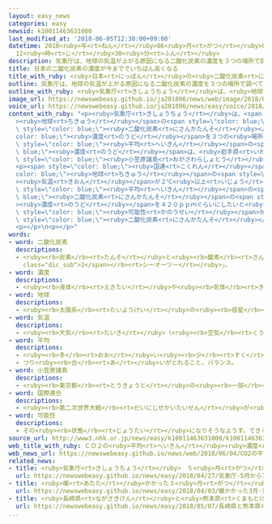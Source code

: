 ```yaml
---
layout: easy_news
categories: easy
newsid: k10011463631000
last_modified_at: '2018-06-05T12:30:00+09:00'
datetime: 2018<ruby>年<rt>ねん</rt></ruby>06<ruby>月<rt>がつ</rt></ruby>05<ruby>日<rt>にち</rt></ruby>
  12<ruby>時<rt>じ</rt></ruby>30<ruby>分<rt>ふん</rt></ruby>
description: 気象庁は、地球の気温が上がる原因になる二酸化炭素の濃度を３つの場所で調べています。
title: 日本の二酸化炭素の濃度が今まででいちばん高くなる
title_with_ruby: <ruby>日本<rt>にっぽん</rt></ruby>の<ruby>二酸化炭素<rt>にさんかたんそ</rt></ruby>の<ruby>濃度<rt>のうど</rt></ruby>が<ruby>今<rt>いま</rt></ruby>まででいちばん<ruby>高<rt>たか</rt></ruby>くなる
outline: 気象庁は、地球の気温が上がる原因になる二酸化炭素の濃度を３つの場所で調べています。
outline_with_ruby: <ruby>気象庁<rt>きしょうちょう</rt></ruby>は、<ruby>地球<rt>ちきゅう</rt></ruby>の<ruby>気温<rt>きおん</rt></ruby>が<ruby>上<rt>あ</rt></ruby>がる<ruby>原因<rt>げんいん</rt></ruby>になる<ruby>二酸化炭素<rt>にさんかたんそ</rt></ruby>の<ruby>濃度<rt>のうど</rt></ruby>を３つの<ruby>場所<rt>ばしょ</rt></ruby>で<ruby>調<rt>しら</rt></ruby>べています。
image_url: https://newswebeasy.github.io/ja201806/news/web/image/2018/06/04/K10011463631_1806040052_1806040417_01_02.jpg
voice_url: https://newswebeasy.github.io/ja201806/news/easy/voice/2018/06/05/k10011463631000.mp4
content_with_ruby: "<p><ruby>気象庁<rt>きしょうちょう</rt></ruby>は、<span style=\"color: blue;\"\
  ><ruby>地球<rt>ちきゅう</rt></ruby></span>の<span style=\"color: blue;\"><ruby>気温<rt>きおん</rt></ruby></span>が<ruby>上<rt>あ</rt></ruby>がる<ruby>原因<rt>げんいん</rt></ruby>になる<span\
  \ style=\"color: blue;\"><ruby>二酸化炭素<rt>にさんかたんそ</rt></ruby></span>の<span style=\"\
  color: blue;\"><ruby>濃度<rt>のうど</rt></ruby></span>を３つの<ruby>場所<rt>ばしょ</rt></ruby>で<ruby>調<rt>しら</rt></ruby>べています。<ruby>去年<rt>きょねん</rt></ruby>の<span\
  \ style=\"color: blue;\"><ruby>平均<rt>へいきん</rt></ruby></span>の<span style=\"color:\
  \ blue;\"><ruby>濃度<rt>のうど</rt></ruby></span>は、<ruby>岩手県<rt>いわてけん</rt></ruby><ruby>大船渡市<rt>おおふなとし</rt></ruby>で４０９．２ｐｐｍ、<ruby>沖縄県<rt>おきなわけん</rt></ruby>の<ruby>与那国島<rt>よなぐにじま</rt></ruby>で４０９．５ｐｐｍ、<span\
  \ style=\"color: blue;\"><ruby>小笠原諸島<rt>おがさわらしょとう</rt></ruby></span>の<ruby>南鳥島<rt>みなみとりしま</rt></ruby>で４０７．７ｐｐｍでした。<ruby>全部<rt>ぜんぶ</rt></ruby>の<ruby>場所<rt>ばしょ</rt></ruby>で<ruby>今<rt>いま</rt></ruby>まででいちばん<ruby>高<rt>たか</rt></ruby>くなりました。</p>\n\
  <p><span style=\"color: blue;\"><ruby>国連<rt>こくれん</rt></ruby></span>は、<span style=\"\
  color: blue;\"><ruby>地球<rt>ちきゅう</rt></ruby></span>の<span style=\"color: blue;\"\
  ><ruby>気温<rt>きおん</rt></ruby></span>が２℃<ruby>以上<rt>いじょう</rt></ruby><ruby>上<rt>あ</rt></ruby>がらないように、<ruby>世界<rt>せかい</rt></ruby>の<span\
  \ style=\"color: blue;\"><ruby>平均<rt>へいきん</rt></ruby></span>の<span style=\"color:\
  \ blue;\"><ruby>二酸化炭素<rt>にさんかたんそ</rt></ruby></span>の<span style=\"color: blue;\"\
  ><ruby>濃度<rt>のうど</rt></ruby></span>を４２０ｐｐｍぐらいにしたいと<ruby>言<rt>い</rt></ruby>っています。しかし、<ruby>日本<rt>にっぽん</rt></ruby>の３つの<ruby>場所<rt>ばしょ</rt></ruby>では<ruby>毎年<rt>まいとし</rt></ruby>２ｐｐｍぐらいずつ<ruby>増<rt>ふ</rt></ruby>えていて、あと１０<ruby>年<rt>ねん</rt></ruby>ぐらいで４２０ｐｐｍ<ruby>以上<rt>いじょう</rt></ruby>になる<span\
  \ style=\"color: blue;\"><ruby>可能性<rt>かのうせい</rt></ruby></span>があります。</p>\n<p><ruby>気象庁<rt>きしょうちょう</rt></ruby>は「もっと<span\
  \ style=\"color: blue;\"><ruby>二酸化炭素<rt>にさんかたんそ</rt></ruby></span>を<ruby>出<rt>だ</rt></ruby>さないようにしなければなりません」と<ruby>話<rt>はな</rt></ruby>しています。</p>\n\
  <p></p>\n<p></p>"
words:
- word: 二酸化炭素
  descriptions:
  - <ruby><rb>炭素</rb><rt>たんそ</rt></ruby>と<ruby><rb>酸素</rb><rt>さんそ</rt></ruby>の<ruby><rb>化合物</rb><rt>かごうぶつ</rt></ruby>で、<ruby><rb>色</rb><rt>いろ</rt></ruby>もにおいもない<ruby><rb>気体</rb><rt>きたい</rt></ruby>。<ruby><rb>炭火</rb><rt>すみび</rt></ruby>の<ruby><rb>燃</rb><rt>も</rt></ruby>えるときなどに<ruby><rb>発生</rb><rt>はっせい</rt></ruby>し、<ruby><rb>人</rb><rt>ひと</rt></ruby>のはく<ruby><rb>息</rb><rt>いき</rt></ruby>の<ruby><rb>中</rb><rt>なか</rt></ruby>にもふくまれている。ドライアイス・ソーダ<ruby><rb>水</rb><rt>すい</rt></ruby>などに<ruby><rb>使</rb><rt>つか</rt></ruby>われる。<ruby><rb>炭酸</rb><rt>たんさん</rt></ruby>ガス。<ruby><rb>記号</rb><rt>きごう</rt></ruby>は「<ruby><rb>CO<span
    class="dic_sub">2</span></rb><rt>シーオーツー</rt></ruby>」。
- word: 濃度
  descriptions:
  - <ruby><rb>液体</rb><rt>えきたい</rt></ruby>や<ruby><rb>気体</rb><rt>きたい</rt></ruby>のこい、うすいの<ruby><rb>度合</rb><rt>どあ</rt></ruby>い。
- word: 地球
  descriptions:
  - <ruby><rb>太陽系</rb><rt>たいようけい</rt></ruby>の<ruby><rb>惑星</rb><rt>わくせい</rt></ruby>の<ruby><rb>一</rb><rt>ひと</rt></ruby>つ。<ruby><rb>太陽</rb><rt>たいよう</rt></ruby>から<ruby><rb>三番</rb><rt>さんばん</rt></ruby>めの<ruby><rb>星</rb><rt>ほし</rt></ruby>で、わたしたちが<ruby><rb>住</rb><rt>す</rt></ruby>んでいる<ruby><rb>天体</rb><rt>てんたい</rt></ruby>。<ruby><rb>自分</rb><rt>じぶん</rt></ruby>で<ruby><rb>回</rb><rt>まわ</rt></ruby>りながら（<ruby><rb>自転</rb><rt>じてん</rt></ruby>）、さらに<ruby><rb>太陽</rb><rt>たいよう</rt></ruby>の<ruby><rb>周</rb><rt>まわ</rt></ruby>りを３６５<ruby><rb>日</rb><rt>にち</rt></ruby>で<ruby><rb>回</rb><rt>まわ</rt></ruby>っている（<ruby><rb>公転</rb><rt>こうてん</rt></ruby>）。
- word: 気温
  descriptions:
  - <ruby><rb>大気</rb><rt>たいき</rt></ruby>（<ruby><rb>空気</rb><rt>くうき</rt></ruby>）の<ruby><rb>温度</rb><rt>おんど</rt></ruby>。
- word: 平均
  descriptions:
  - <ruby><rb>多</rb><rt>おお</rt></ruby>い<ruby><rb>少</rb><rt>すく</rt></ruby>ないや<ruby><rb>高</rb><rt>たか</rt></ruby>い<ruby><rb>低</rb><rt>ひく</rt></ruby>いなどがないように、ならすこと。
  - つり<ruby><rb>合</rb><rt>あ</rt></ruby>いがとれること。バランス。
- word: 小笠原諸島
  descriptions:
  - <ruby><rb>東京都</rb><rt>とうきょうと</rt></ruby>の<ruby><rb>一部</rb><rt>いちぶ</rt></ruby>で、<ruby><rb>都心</rb><rt>としん</rt></ruby>から<ruby><rb>南</rb><rt>みなみ</rt></ruby>へ<ruby><rb>約</rb><rt>やく</rt></ruby>１２００キロメートルの<ruby><rb>太平洋</rb><rt>たいへいよう</rt></ruby>にある<ruby><rb>島々</rb><rt>しまじま</rt></ruby>。おもな<ruby><rb>島</rb><rt>しま</rt></ruby>は<ruby><rb>父島</rb><rt>ちちじま</rt></ruby>と<ruby><rb>母島</rb><rt>ははじま</rt></ruby>である。
- word: 国際連合
  descriptions:
  - <ruby><rb>第二次世界大戦</rb><rt>だいにじせかいたいせん</rt></ruby>が<ruby><rb>終</rb><rt>お</rt></ruby>わった１９４５<ruby><rb>年</rb><rt>ねん</rt></ruby>、<ruby><rb>世界</rb><rt>せかい</rt></ruby>の<ruby><rb>平和</rb><rt>へいわ</rt></ruby>と<ruby><rb>安全</rb><rt>あんぜん</rt></ruby>を<ruby><rb>守</rb><rt>まも</rt></ruby>るために<ruby><rb>作</rb><rt>つく</rt></ruby>られた<ruby><rb>仕組</rb><rt>しく</rt></ruby>み。<ruby><rb>本部</rb><rt>ほんぶ</rt></ruby>はアメリカのニューヨークにある。<ruby><rb>国連</rb><rt>こくれん</rt></ruby>。<ruby><rb>UN</rb><rt>ユーエヌ</rt></ruby>。
- word: 可能性
  descriptions:
  - その<ruby><rb>状態</rb><rt>じょうたい</rt></ruby>になりそうなようす。できそうなようす。
source_url: http://www3.nhk.or.jp/news/easy/k10011463631000/k10011463631000.html
web_title_with_ruby: ＣＯ２の<ruby>平均<rt>へいきん</rt></ruby><ruby>濃度<rt>のうど</rt></ruby> <ruby>国内<rt>こくない</rt></ruby>３<ruby>観測点<rt>かんそくてん</rt></ruby>すべて<ruby>過去<rt>かこ</rt></ruby><ruby>最高<rt>さいこう</rt></ruby>
web_news_url: https://newswebeasy.github.io/news/web/2018/06/04/CO2の平均濃度-国内3観測点すべて過去最高
related_news:
- title: <ruby>気象庁<rt>きしょうちょう</rt></ruby>　５<ruby>月<rt>がつ</rt></ruby>から７<ruby>月<rt>がつ</rt></ruby>は<ruby>暑<rt>あつ</rt></ruby>くて<ruby>梅雨<rt>つゆ</rt></ruby>には<ruby>雨<rt>あめ</rt></ruby>が<ruby>多<rt>おお</rt></ruby>くなりそう
  url: https://newswebeasy.github.io/news/easy/2018/04/27/気象庁-5月から7月は暑くて梅雨には雨が多くなりそう
- title: <ruby>暖<rt>あたた</rt></ruby>かかった３<ruby>月<rt>がつ</rt></ruby>　<ruby>東日本<rt>ひがしにほん</rt></ruby>では<ruby>平均<rt>へいきん</rt></ruby><ruby>気温<rt>きおん</rt></ruby>が<ruby>今<rt>いま</rt></ruby>までで<ruby>最<rt>もっと</rt></ruby>も<ruby>高<rt>たか</rt></ruby>かった
  url: https://newswebeasy.github.io/news/easy/2018/04/03/暖かかった3月-東日本では平均気温が今までで最も高かった
- title: <ruby>長崎県<rt>ながさきけん</rt></ruby>と<ruby>熊本県<rt>くまもとけん</rt></ruby>のキリスト<ruby>教<rt>きょう</rt></ruby>の<ruby>建物<rt>たてもの</rt></ruby>が<ruby>世界遺産<rt>せかいいさん</rt></ruby>に<ruby>決<rt>き</rt></ruby>まりそう
  url: https://newswebeasy.github.io/news/easy/2018/05/07/長崎県と熊本県のキリスト教の建物が世界遺産に決まりそう
...
```


